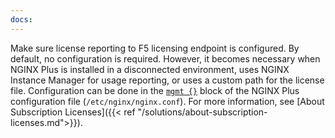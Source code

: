 ```yaml
---
docs:
---
```


Make sure license reporting to F5 licensing endpoint is configured. By default, no configuration is required. However, it becomes necessary when NGINX Plus is installed in a disconnected environment, uses NGINX Instance Manager for usage reporting, or uses a custom path for the license file. Configuration can be done in the [`mgmt {}`](https://nginx.org/en/docs/ngx_mgmt_module.html) block of the NGINX Plus configuration file (`/etc/nginx/nginx.conf`). For more information, see [About Subscription Licenses]({{< ref "/solutions/about-subscription-licenses.md">}}).
